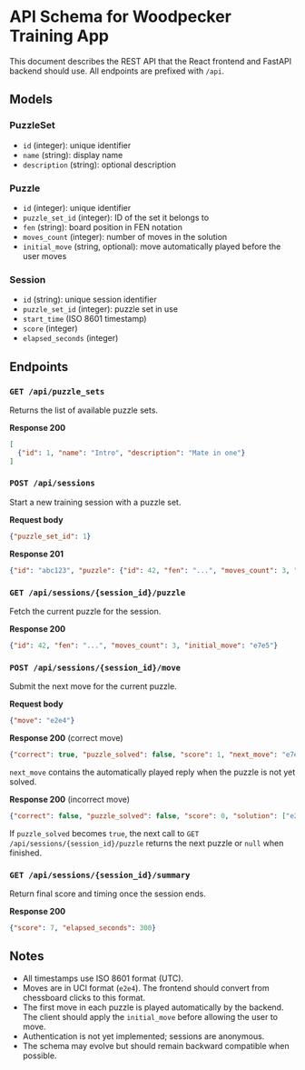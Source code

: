 # API Schema for Woodpecker Training App

This document describes the REST API that the React frontend and FastAPI backend should use. All endpoints are prefixed with `/api`.

## Models

### PuzzleSet
- `id` (integer): unique identifier
- `name` (string): display name
- `description` (string): optional description

### Puzzle
- `id` (integer): unique identifier
- `puzzle_set_id` (integer): ID of the set it belongs to
- `fen` (string): board position in FEN notation
- `moves_count` (integer): number of moves in the solution
- `initial_move` (string, optional): move automatically played before the user
  moves

### Session
- `id` (string): unique session identifier
- `puzzle_set_id` (integer): puzzle set in use
- `start_time` (ISO 8601 timestamp)
- `score` (integer)
- `elapsed_seconds` (integer)

## Endpoints

### `GET /api/puzzle_sets`
Returns the list of available puzzle sets.

**Response 200**
```json
[
  {"id": 1, "name": "Intro", "description": "Mate in one"}
]
```

### `POST /api/sessions`
Start a new training session with a puzzle set.

**Request body**
```json
{"puzzle_set_id": 1}
```

**Response 201**
```json
{"id": "abc123", "puzzle": {"id": 42, "fen": "...", "moves_count": 3, "initial_move": "e7e5"}, "score": 0, "elapsed_seconds": 0}
```

### `GET /api/sessions/{session_id}/puzzle`
Fetch the current puzzle for the session.

**Response 200**
```json
{"id": 42, "fen": "...", "moves_count": 3, "initial_move": "e7e5"}
```

### `POST /api/sessions/{session_id}/move`
Submit the next move for the current puzzle.

**Request body**
```json
{"move": "e2e4"}
```

**Response 200** (correct move)
```json
{"correct": true, "puzzle_solved": false, "score": 1, "next_move": "e7e5"}
```
`next_move` contains the automatically played reply when the puzzle is not yet solved.

**Response 200** (incorrect move)
```json
{"correct": false, "puzzle_solved": false, "score": 0, "solution": ["e2e4", "e7e5"]}
```

If `puzzle_solved` becomes `true`, the next call to `GET /api/sessions/{session_id}/puzzle` returns the next puzzle or `null` when finished.

### `GET /api/sessions/{session_id}/summary`
Return final score and timing once the session ends.

**Response 200**
```json
{"score": 7, "elapsed_seconds": 300}
```

## Notes
- All timestamps use ISO 8601 format (UTC).
- Moves are in UCI format (`e2e4`). The frontend should convert from chessboard clicks to this format.
- The first move in each puzzle is played automatically by the backend. The
  client should apply the `initial_move` before allowing the user to move.
- Authentication is not yet implemented; sessions are anonymous.
- The schema may evolve but should remain backward compatible when possible.
